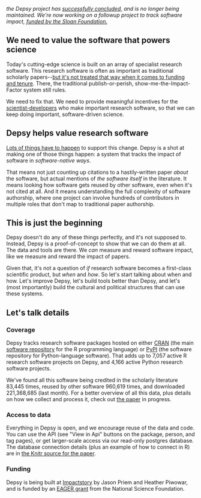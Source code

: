 
*the Depsy project has [successfully concluded,](https://twitter.com/depsy_org/status/970376969782149120)
and is no longer being maintained. We're now working on a followup project to track software impact, 
[funded by the Sloan Foundation.](http://blog.impactstory.org/collaborating-635k-grant-improve-credit-research-software/)*

## We need to value the software that powers science

Today's cutting-edge science is built on an array of specialist research software. This research software is often as important as traditional scholarly papers--[but it's not treated that way when it comes to funding and tenure](http://sciencecodemanifesto.org/). There, the traditional publish-or-perish, show-me-the-Impact-Factor system still rules.

We need to fix that. We need to provide meaningful incentives for the [scientist-developers](http://dirkgorissen.com/2012/03/26/the-researcher-programmer-a-new-species/) who make important research software, so that we can keep doing important, software-driven science.

## Depsy helps value research software

[Lots of things have to happen](http://rev.oxfordjournals.org/content/early/2015/07/26/reseval.rvv014.full) to support this change. Depsy is a shot at making one of those things happen: a system that tracks the impact of software in *software-native ways*.

That means not just counting up citations to a hastily-written paper *about* the software, but actual mentions of *the software itself* in the literature. It means looking how software gets reused by other software, even when it's not cited at all. And it means understanding the full complexity of software authorship, where one project can involve hundreds of contributors in multiple roles that don't map to traditional paper authorship.

## This is just the beginning

Depsy doesn't do any of these things perfectly, and it's not supposed to. Instead, Depsy is a proof-of-concept to show that we can do them at all. The data and tools are there. We *can* measure and reward software impact, like we measure and reward the impact of papers.

Given that, it's not a question of *if* research software becomes a first-class scientific product, but *when* and *how*. So let's start talking about when and how. Let's improve Depsy, let's build tools better than Depsy, and let's (most importantly) build the cultural and political structures that can use these systems.

## Let's talk details

### Coverage

Depsy tracks research software packages hosted on either [CRAN](https://cran.r-project.org/web/packages/) (the main [software repository](https://en.wikipedia.org/wiki/Software_repository) for the R programming language) or [PyPI](http://pypi.python.org) (the software repository for Python-language software). That adds up to 7,057 active R research software projects on Depsy, and 4,166 active Python research software projects.

We've found all this software being credited in the scholarly literature 83,445 times, reused by other software 960,619 times, and downloaded 221,368,685 (last month). For a better overview of all this data, plus details on how we collect and process it, check out [the paper](https://github.com/Impactstory/depsy-research/blob/master/introducing_depsy.md) in progress.


### Access to data

Everything in Depsy is open, and we encourage reuse of the data and code. You can use the API (see "View in Api" buttons on the package, person, and tag pages), or get larger-scale access via our read-only postgres database. The database connection details (plus an example of how to connect in R) are in [the Knitr source for the paper](https://github.com/Impactstory/depsy-research/blob/master/introducing_depsy.Rmd).


### Funding

Depsy is being built at [Impactstory](https://impactstory.org/about) by Jason Priem and Heather Piwowar, and is funded by an [EAGER grant](http://blog.impactstory.org/impactstory-awarded-300k-nsf-grant/) from the National Science Foundation.